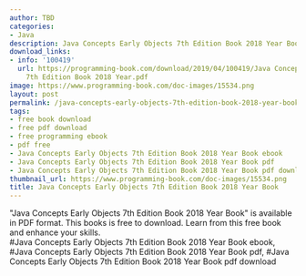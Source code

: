 ```yaml
---
author: TBD
categories:
- Java
description: Java Concepts Early Objects 7th Edition Book 2018 Year Book
download_links:
- info: '100419'
  url: https://programming-book.com/download/2019/04/100419/Java Concepts Early Objects
    7th Edition Book 2018 Year.pdf
image: https://www.programming-book.com/doc-images/15534.png
layout: post
permalink: /java-concepts-early-objects-7th-edition-book-2018-year-book.html
tags:
- free book download
- free pdf download
- free programming ebook
- pdf free
- Java Concepts Early Objects 7th Edition Book 2018 Year Book ebook
- Java Concepts Early Objects 7th Edition Book 2018 Year Book pdf
- Java Concepts Early Objects 7th Edition Book 2018 Year Book pdf download
thumbnail_url: https://www.programming-book.com/doc-images/15534.png
title: Java Concepts Early Objects 7th Edition Book 2018 Year Book
---
```


 
<div class="item-desc text-justify">
  "Java Concepts Early Objects 7th Edition Book 2018 Year Book" is available in PDF format. This books is free to download. Learn from this free book and enhance your skills.
  <br>
  #Java Concepts Early Objects 7th Edition Book 2018 Year Book ebook, #Java Concepts Early Objects 7th Edition Book 2018 Year Book pdf, #Java Concepts Early Objects 7th Edition Book 2018 Year Book pdf download
</div>